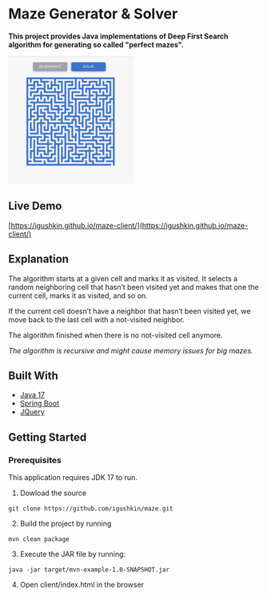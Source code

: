 # Maze Generator & Solver

**This project provides Java implementations of Deep First Search algorithm for generating so called "perfect mazes".** <br>

<img width=250px src='https://github.com/igushkin/maze/blob/master/examples/example.png'>

## Live Demo

[https://igushkin.github.io/maze-client/](https://igushkin.github.io/maze-client/)


## Explanation

The algorithm starts at a given cell and marks it as visited. It selects a random neighboring cell that hasn’t been visited yet and makes that one the current cell, marks it as visited, and so on.

If the current cell doesn’t have a neighbor that hasn’t been visited yet, we move back to the last cell with a not-visited neighbor.

The algorithm finished when there is no not-visited cell anymore.

*The algorithm is recursive and might cause memory issues for big mazes.* 

## Built With

* [Java 17](https://www.oracle.com/java/technologies/javase/jdk17-archive-downloads.html)
* [Spring Boot](https://github.com/spring-projects/spring-boot)
* [JQuery](https://github.com/jquery/jquery)

## Getting Started
### Prerequisites
This application requires JDK 17 to run. 

1. Dowload the source

```
git clone https://github.com/igushkin/maze.git
```

2. Build the project by running

```
mvn clean package
```

3. Execute the JAR file by running:

```
java -jar target/mvn-example-1.0-SNAPSHOT.jar
```

4. Open client/index.html in the browser
